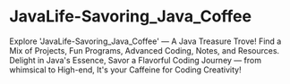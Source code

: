 # JavaLife-Savoring_Java_Coffee
Explore 'JavaLife-Savoring_Java_Coffee' — A Java Treasure Trove! Find a Mix of Projects, Fun Programs, Advanced Coding, Notes, and Resources. Delight in Java's Essence, Savor a Flavorful Coding Journey — from whimsical to High-end, It's your Caffeine for Coding Creativity! 
